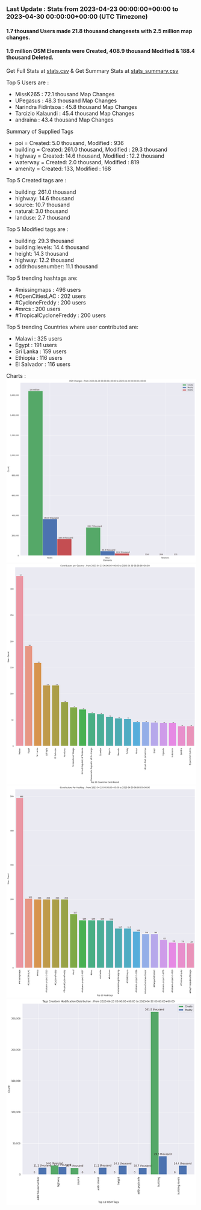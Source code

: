 ### Last Update : Stats from 2023-04-23 00:00:00+00:00 to 2023-04-30 00:00:00+00:00 (UTC Timezone)

#### 1.7 thousand Users made 21.8 thousand changesets with 2.5 million map changes.
#### 1.9 million OSM Elements were Created, 408.9 thousand Modified & 188.4 thousand Deleted.
Get Full Stats at [stats.csv](/stats/hotosm/Weekly/stats.csv)
 & Get Summary Stats at [stats_summary.csv](/stats/hotosm/Weekly/stats_summary.csv)

Top 5 Users are : 
- MissK265 : 72.1 thousand Map Changes
- UPegasus : 48.3 thousand Map Changes
- Narindra Fidintsoa : 45.8 thousand Map Changes
- Tarcizio Kalaundi : 45.4 thousand Map Changes
- andraina : 43.4 thousand Map Changes

Summary of Supplied Tags
- poi = Created: 5.0 thousand, Modified : 936
- building = Created: 261.0 thousand, Modified : 29.3 thousand
- highway = Created: 14.6 thousand, Modified : 12.2 thousand
- waterway = Created: 2.0 thousand, Modified : 819
- amenity = Created: 133, Modified : 168


Top 5 Created tags are :
- building: 261.0 thousand
- highway: 14.6 thousand
- source: 10.7 thousand
- natural: 3.0 thousand
- landuse: 2.7 thousand


Top 5 Modified tags are :
- building: 29.3 thousand
- building:levels: 14.4 thousand
- height: 14.3 thousand
- highway: 12.2 thousand
- addr:housenumber: 11.1 thousand


Top 5 trending hashtags are:
- #missingmaps : 496 users
- #OpenCitiesLAC : 202 users
- #CycloneFreddy : 200 users
- #mrcs : 200 users
- #TropicalCycloneFreddy : 200 users


Top 5 trending Countries where user contributed are:
- Malawi : 325 users
- Egypt : 191 users
- Sri Lanka : 159 users
- Ethiopia : 116 users
- El Salvador : 116 users


 Charts : 
![Alt text](./stats_osm_changes.png) 
![Alt text](./stats_users_per_country.png) 
![Alt text](./stats_users_per_hashtag.png) 
![Alt text](./stats_tags.png) 
